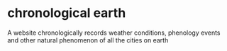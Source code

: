 # chronological earth

A website chronologically records weather conditions, phenology events and other natural phenomenon of all the cities on earth
